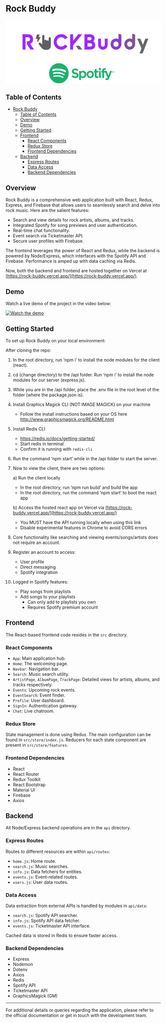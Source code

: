 # Rock Buddy

![Rock Buddy Logo](https://raw.githubusercontent.com/frankappolonia/rock-buddy/main/rockbuddyspotifysmall.png)

## Table of Contents

- [Rock Buddy](#rock-buddy)
  - [Table of Contents](#table-of-contents)
  - [Overview](#overview)
  - [Demo](#demo)
  - [Getting Started](#getting-started)
  - [Frontend](#frontend)
    - [React Components](#react-components)
    - [Redux Store](#redux-store)
    - [Frontend Dependencies](#frontend-dependencies)
  - [Backend](#backend)
    - [Express Routes](#express-routes)
    - [Data Access](#data-access)
    - [Backend Dependencies](#backend-dependencies)

## Overview

Rock Buddy is a comprehensive web application built with React, Redux, Express, and Firebase that allows users to seamlessly search and delve into rock music. Here are the salient features:

- Search and view details for rock artists, albums, and tracks.
- Integrated Spotify for song previews and user authentication.
- Real-time chat functionality.
- Event search via Ticketmaster API.
- Secure user profiles with Firebase.

The frontend leverages the power of React and Redux, while the backend is powered by Node/Express, which interfaces with the Spotify API and Firebase. Performance is amped up with data caching via Redis.

Now, both the backend and frontend are hosted together on Vercel at [https://rock-buddy.vercel.app/](https://rock-buddy.vercel.app/).

## Demo

Watch a live demo of the project in the video below:

[![Watch the demo](http://img.youtube.com/vi/VgJJ44f4KBM/0.jpg)](https://www.youtube.com/watch?v=VgJJ44f4KBM)


## Getting Started

To set up Rock Buddy on your local environment:

After cloning the repo:

1. In the root directory, run ‘npm i’ to install the node modules for the client (react).

2. cd (change directory) to the /api folder. Run ‘npm i’ to install the node modules for our server (express.js).

3. While you are in the /api folder, place the .env file in the root level of the folder (where the package.json is).

4. Install Graphics Magick CLI (NOT IMAGE MAGICK) on your machine
   - Follow the install instructions based on your OS here http://www.graphicsmagick.org/README.html
   
5. Install Redis CLI
   - https://redis.io/docs/getting-started/
   - Start redis in terminal 
   - Confirm it is running with `redis-cli`
   
6. Run the command ‘npm start’ while in the /api folder to start the server. 

7. Now to view the client, there are two options:

   a) Run the client locally
      - In the root directory, run ‘npm run build’ and build the app
      - In the root directory, run the command ‘npm start’ to boot the react app
      
   b) Access the hosted react app on Vercel via [https://rock-buddy.vercel.app/](https://rock-buddy.vercel.app/)
      - You MUST have the API running locally when using this link
      - Disable experimental features in Chrome to avoid CORS errors

8. Core functionality like searching and viewing events/songs/artists does not require an account. 

9. Register an account to access:
   - User profile
   - Direct messaging
   - Spotify integration
   
10. Logged in Spotify features:
    - Play songs from playlists
    - Add songs to your playlists
      - Can only add to playlists you own
      - Requires Spotify premium account
## Frontend

The React-based frontend code resides in the `src` directory.

### React Components

- `App`: Main application hub.
- `Home`: The welcoming page.
- `Navbar`: Navigation bar.
- `Search`: Music search utility.
- `ArtistPage`, `AlbumPage`, `TrackPage`: Detailed views for artists, albums, and tracks respectively.
- `Events`: Upcoming rock events.
- `EventSearch`: Event finder.
- `Profile`: User dashboard.
- `SignIn`: Authentication gateway.
- `Chat`: Live chatroom.

### Redux Store

State management is done using Redux. The main configuration can be found in `src/store/index.js`. Reducers for each state component are present in `src/store/features`.

### Frontend Dependencies

- React
- React Router
- Redux Toolkit
- React Bootstrap
- Material UI
- Firebase
- Axios

## Backend

All Node/Express backend operations are in the `api` directory.

### Express Routes

Routes to different resources are within `api/routes`:

- `home.js`: Home route.
- `search.js`: Music searches.
- `info.js`: Data fetchers for entities.
- `events.js`: Event-related routes.
- `users.js`: User data routes.

### Data Access

Data extraction from external APIs is handled by modules in `api/data`:

- `search.js`: Spotify API searcher.
- `info.js`: Spotify API data fetcher.
- `events.js`: Ticketmaster API interface.

Cached data is stored in Redis to ensure faster access.

### Backend Dependencies

- Express
- Nodemon
- Dotenv
- Axios
- Redis
- Spotify API
- Ticketmaster API
- GraphicsMagick (GM)

---

For additional details or queries regarding the application, please refer to the official documentation or get in touch with the development team.

